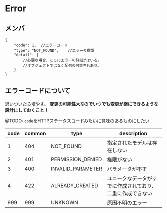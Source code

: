 # Error

## メンバ

```
{
	"code": 1,	//エラーコード
	"type": "NOT_FOUND",	//エラーの種類
	"detail": {
		//必要な場合、ここにエラーの詳細がはいる。
		//オブジェクトではなく配列の可能性もあり。
	}
}
```

## エラーコードについて

思いついたら増やす。 **変更の可能性大なのでいつでも変更が楽にできるような設計にしておくこと！**

@TODO: `code`をHTTPステータスコードみたいに意味のあるものにしたい.

code | common | type | description |
 --- |    --- | ---  | --- |
   1 |    404 | NOT_FOUND | 指定されたモデルは存在しない |
   2 |    401 | PERMISSION_DENIED | 権限がない |
   3 |    400 | INVALID_PARAMETER | パラメータが不正 |
   4 |    422 |ALREADY_CREATED | ユニークなデータがすでに作成されており、二重に作成できない |
 999 |    999 |UNKNOWN | 原因不明のエラー |
